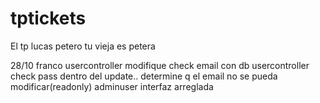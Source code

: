 # tptickets
El tp
lucas petero
tu vieja es petera


28/10 franco
usercontroller modifique check email con db
usercontroller check pass dentro del update.. determine q el email no se pueda modificar(readonly)
adminuser interfaz arreglada
